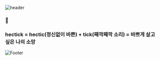 ![header](https://capsule-render.vercel.app/api?type=waving&color=gradient&height=200&fontAlign=80&fontAlignY=35&text=hectick%20!&desc=This%20is%20me,%20Chaeyeon%20Sung&descAlign=77&descAlignY=50)

### 👋
### hectick = hectic(정신없이 바쁜) + tick(째깍째깍 소리) = 바쁘게 살고 싶은 나의 소망


![Footer](https://capsule-render.vercel.app/api?type=waving&color=gradient&height=200&section=footer)



<!--
**hectick/hectick** is a ✨ _special_ ✨ repository because its `README.md` (this file) appears on your GitHub profile.

Here are some ideas to get you started:

- 🔭 I’m currently working on ...
- 🌱 I’m currently learning ...
- 👯 I’m looking to collaborate on ...
- 🤔 I’m looking for help with ...
- 💬 Ask me about ...
- 📫 How to reach me: ...
- 😄 Pronouns: ...
- ⚡ Fun fact: ...
-->
